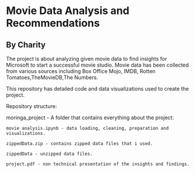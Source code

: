 # Movie Data Analysis and Recommendations
## By Charity

The project is about analyzing given movie data to find insights for Microsoft to start a successful movie studio.
Movie data has been collected from various sources including Box Office Mojo, IMDB, Rotten Tomatoes,TheMovieDB,The Numbers.

This repository has detailed code and data visualizations used to create the project.

Repository structure:

moringa_project - A folder that contains everything about the project:

	movie analysis.ipynb - data loading, cleaning, preparation and visualizations.
	
	zippedData.zip - contains zipped data files that i used.

	zippedData - unzipped data files.
	
	project.pdf - non technical presentation of the insights and findings.
		



